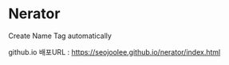 # Nerator
Create Name Tag automatically

github.io 배포URL : 
https://seojoolee.github.io/nerator/index.html
